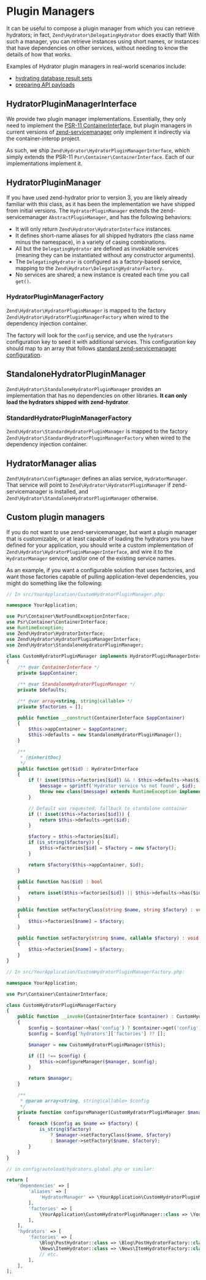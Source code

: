 # Plugin Managers

It can be useful to compose a plugin manager from which you can retrieve
hydrators; in fact, `Zend\Hydrator\DelegatingHydrator` does exactly that!
With such a manager, you can retrieve instances using short names, or instances
that have dependencies on other services, without needing to know the details of
how that works.

Examples of Hydrator plugin managers in real-world scenarios include:

- [hydrating database result sets](https://docs.zendframework.com/zend-db/result-set/#zend92db92resultset92hydratingresultset)
- [preparing API payloads](https://docs.zendframework.com/zend-expressive-hal/resource-generator/#resourcegenerator)

## HydratorPluginManagerInterface

We provide two plugin manager implementations. Essentially, they only need to
implement the [PSR-11 ContainerInterface](https://www.php-fig.org/psr/psr-11/),
but plugin managers in current versions of [zend-servicemanager](https://docs.zendframework.com/zend-servicemanager/)
only implement it indirectly via the container-interop project.

As such, we ship `Zend\Hydrator\HydratorPluginManagerInterface`, which simply
extends the PSR-11 `Psr\Container\ContainerInterface`. Each of our
implementations implement it.

## HydratorPluginManager

If you have used zend-hydrator prior to version 3, you are likely already
familiar with this class, as it has been the implementation we have shipped from
initial versions. The `HydratorPluginManager` extends the zend-servicemanager
`AbstractPluginManager`, and has the following behaviors:

- It will only return `Zend\Hydrator\HydratorInterface` instances.
- It defines short-name aliases for all shipped hydrators (the class name minus
  the namespace), in a variety of casing combinations.
- All but the `DelegatingHydrator` are defined as invokable services (meaning
  they can be instantiated without any constructor arguments).
- The `DelegatingHydrator` is configured as a factory-based service, mapping to
  the `Zend\Hydrator\DelegatingHydratorFactory`.
- No services are shared; a new instance is created each time you call `get()`.

### HydratorPluginManagerFactory

`Zend\Hydrator\HydratorPluginManager` is mapped to the factory
`Zend\Hydrator\HydratorPluginManagerFactory` when wired to the dependency
injection container.

The factory will look for the `config` service, and use the `hydrators`
configuration key to seed it with additional services. This configuration key
should map to an array that follows [standard zend-servicemanager configuration](https://docs.zendframework.com/zend-servicemanager/configuring-the-service-manager/).

## StandaloneHydratorPluginManager

`Zend\Hydrator\StandaloneHydratorPluginManager` provides an implementation that
has no dependencies on other libraries. **It can only load the hydrators shipped
with zend-hydrator**.

### StandardHydratorPluginManagerFactory

`Zend\Hydrator\StandardHydratorPluginManager` is mapped to the factory
`Zend\Hydrator\StandardHydratorPluginManagerFactory` when wired to the dependency
injection container.

## HydratorManager alias

`Zend\Hydrator\ConfigManager` defines an alias service, `HydratorManager`. That
service will point to `Zend\Hydrator\HydratorPluginManager` if
zend-servicemanager is installed, and `Zend\Hydrator\StandaloneHydratorPluginManager`
otherwise.

## Custom plugin managers

If you do not want to use zend-servicemanager, but want a plugin manager that is
customizable, or at least capable of loading the hydrators you have defined for
your application, you should write a custom implementation of
`Zend\Hydrator\HydratorPluginManagerInterface`, and wire it to the
`HydratorManager` service, and/or one of the existing service names.

As an example, if you want a configurable solution that uses factories, and want
those factories capable of pulling application-level dependencies, you might do
something like the following:

```php
// In src/YourApplication/CustomHydratorPluginManager.php:

namespace YourApplication;

use Psr\Container\NotFoundExceptionInterface;
use Psr\Container\ContainerInterface;
use RuntimeException;
use Zend\Hydrator\HydratorInterface;
use Zend\Hydrator\HydratorPluginManagerInterface;
use Zend\Hydrator\StandaloneHydratorPluginManager;

class CustomHydratorPluginManager implements HydratorPluginManagerInterface
{
    /** @var ContainerInterface */
    private $appContainer;

    /** @var StandaloneHydratorPluginManager */
    private $defaults;

    /** @var array<string, string|callable> */
    private $factories = [];

    public function __construct(ContainerInterface $appContainer)
    {
        $this->appContainer = $appContainer;
        $this->defaults = new StandaloneHydratorPluginManager();
    }

    /**
     * {@inheritDoc}
     */
    public function get($id) : HydratorInterface
    {
        if (! isset($this->factories[$id]) && ! $this->defaults->has($id)) {
            $message = sprintf('Hydrator service %s not found', $id);
            throw new class($message) extends RuntimeException implements NotFoundExceptionInterface {};
        }

        // Default was requested; fallback to standalone container
        if (! isset($this->factories[$id])) {
            return $this->defaults->get($id);
        }

        $factory = $this->factories[$id];
        if (is_string($factory)) {
            $this->factories[$id] = $factory = new $factory();
        }

        return $factory($this->appContainer, $id);
    }

    public function has($id) : bool
    {
        return isset($this->factories[$id]) || $this->defaults->has($id);
    }

    public function setFactoryClass(string $name, string $factory) : void
    {
        $this->factories[$name] = $factory;
    }

    public function setFactory(string $name, callable $factory) : void
    {
        $this->factories[$name] = $factory;
    }
}
```

```php
// In src/YourApplication/CustomHydratorPluginManagerFactory.php:

namespace YourApplication;

use Psr\Container\ContainerInterface;

class CustomHydratorPluginManagerFactory
{
    public function __invoke(ContainerInterface $container) : CustomHydratorPluginManager
    {
        $config = $container->has('config') ? $container->get('config') : [];
        $config = $config['hydrators']['factories'] ?? [];

        $manager = new CustomHydratorPluginManager($this);

        if ([] !== $config) {
            $this->configureManager($manager, $config);
        }

        return $manager;
    }

    /**
     * @param array<string, string|callable> $config
     */
    private function configureManager(CustomHydratorPluginManager $manager, array $config) : void
    {
        foreach ($config as $name => $factory) {
            is_string($factory)
                ? $manager->setFactoryClass($name, $factory)
                : $manager->setFactory($name, $factory);
        }
    }
}
```

```php
// in config/autoload/hydrators.global.php or similar:

return [
    'dependencies' => [
        'aliases' => [
            'HydratorManager' => \YourApplication\CustomHydratorPluginManager::class,
        ],
        'factories' => [
            \YourApplication\CustomHydratorPluginManager::class => \YourApplication\CustomHydratorPluginManagerFactory::class
        ],
    ],
    'hydrators' => [
        'factories' => [
            \Blog\PostHydrator::class => \Blog\PostHydratorFactory::class,
            \News\ItemHydrator::class => \News\ItemHydratorFactory::class,
            // etc.
        ],
    ],
];
```
